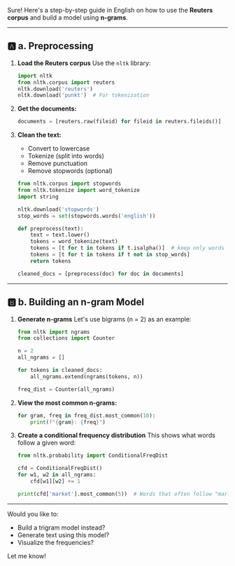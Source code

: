 Sure! Here's a step-by-step guide in English on how to use the **Reuters corpus** and build a model using **n-grams**.

---

## 🅰️ a. Preprocessing

1. **Load the Reuters corpus**
   Use the `nltk` library:

   ```python
   import nltk
   from nltk.corpus import reuters
   nltk.download('reuters')
   nltk.download('punkt')  # For tokenization
   ```

2. **Get the documents:**

   ```python
   documents = [reuters.raw(fileid) for fileid in reuters.fileids()]
   ```

3. **Clean the text:**

   * Convert to lowercase
   * Tokenize (split into words)
   * Remove punctuation
   * Remove stopwords (optional)

   ```python
   from nltk.corpus import stopwords
   from nltk.tokenize import word_tokenize
   import string

   nltk.download('stopwords')
   stop_words = set(stopwords.words('english'))

   def preprocess(text):
       text = text.lower()
       tokens = word_tokenize(text)
       tokens = [t for t in tokens if t.isalpha()]  # keep only words
       tokens = [t for t in tokens if t not in stop_words]
       return tokens

   cleaned_docs = [preprocess(doc) for doc in documents]
   ```

---

## 🅱️ b. Building an n-gram Model

1. **Generate n-grams**
   Let's use bigrams (n = 2) as an example:

   ```python
   from nltk import ngrams
   from collections import Counter

   n = 2
   all_ngrams = []

   for tokens in cleaned_docs:
       all_ngrams.extend(ngrams(tokens, n))

   freq_dist = Counter(all_ngrams)
   ```

2. **View the most common n-grams:**

   ```python
   for gram, freq in freq_dist.most_common(10):
       print(f"{gram}: {freq}")
   ```

3. **Create a conditional frequency distribution**
   This shows what words follow a given word:

   ```python
   from nltk.probability import ConditionalFreqDist

   cfd = ConditionalFreqDist()
   for w1, w2 in all_ngrams:
       cfd[w1][w2] += 1

   print(cfd['market'].most_common(5))  # Words that often follow "market"
   ```

---

Would you like to:

* Build a trigram model instead?
* Generate text using this model?
* Visualize the frequencies?

Let me know!
